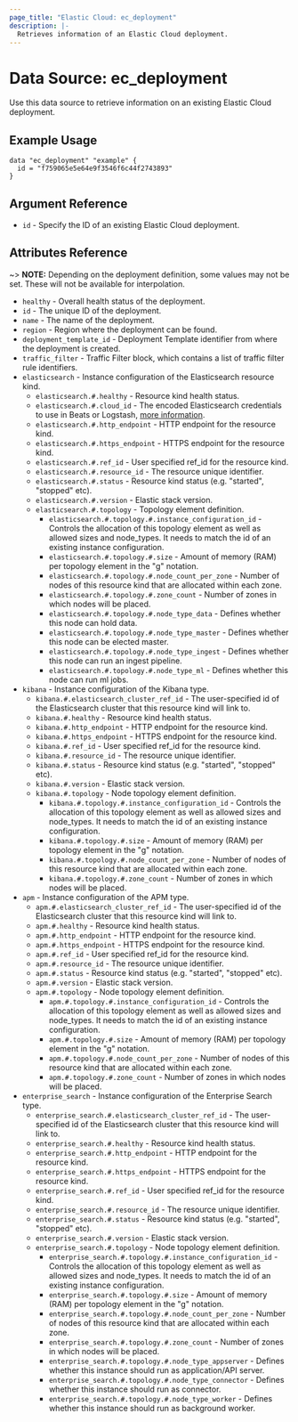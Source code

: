```yaml
---
page_title: "Elastic Cloud: ec_deployment"
description: |-
  Retrieves information of an Elastic Cloud deployment.
---
```


# Data Source: ec_deployment

Use this data source to retrieve information on an existing Elastic Cloud deployment.

## Example Usage

```hcl
data "ec_deployment" "example" {
  id = "f759065e5e64e9f3546f6c44f2743893"
}
```

## Argument Reference

* `id` - Specify the ID of an existing Elastic Cloud deployment.

## Attributes Reference

~> **NOTE:** Depending on the deployment definition, some values may not be set.
These will not be available for interpolation.

* `healthy` - Overall health status of the deployment.
* `id` - The unique ID of the deployment.
* `name` - The name of the deployment.
* `region` - Region where the deployment can be found.
* `deployment_template_id` - Deployment Template identifier from where the deployment is created.
* `traffic_filter` - Traffic Filter block, which contains a list of traffic filter rule identifiers.
* `elasticsearch` - Instance configuration of the Elasticsearch resource kind.
  * `elasticsearch.#.healthy` - Resource kind health status.
  * `elasticsearch.#.cloud_id` - The encoded Elasticsearch credentials to use in Beats or Logstash, [more information](https://www.elastic.co/guide/en/cloud/current/ec-cloud-id.html).
  * `elasticsearch.#.http_endpoint` - HTTP endpoint for the resource kind.
  * `elasticsearch.#.https_endpoint` - HTTPS endpoint for the resource kind.
  * `elasticsearch.#.ref_id` - User specified ref_id for the resource kind.
  * `elasticsearch.#.resource_id` - The resource unique identifier.
  * `elasticsearch.#.status` - Resource kind status (e.g. "started", "stopped" etc).
  * `elasticsearch.#.version` - Elastic stack version.
  * `elasticsearch.#.topology` - Topology element definition.
    * `elasticsearch.#.topology.#.instance_configuration_id` - Controls the allocation of this topology element as well as allowed sizes and node_types. It needs to match the id of an existing instance configuration.
    * `elasticsearch.#.topology.#.size` - Amount of memory (RAM) per topology element in the "<size in GB>g" notation.
    * `elasticsearch.#.topology.#.node_count_per_zone` - Number of nodes of this resource kind that are allocated within each zone.
    * `elasticsearch.#.topology.#.zone_count` - Number of zones in which nodes will be placed.
    * `elasticsearch.#.topology.#.node_type_data` - Defines whether this node can hold data.
    * `elasticsearch.#.topology.#.node_type_master` - Defines whether this node can be elected master.
    * `elasticsearch.#.topology.#.node_type_ingest` - Defines whether this node can run an ingest pipeline.
    * `elasticsearch.#.topology.#.node_type_ml` - Defines whether this node can run ml jobs.
* `kibana` - Instance configuration of the Kibana type.
  * `kibana.#.elasticsearch_cluster_ref_id` - The user-specified id of the Elasticsearch cluster that this resource kind will link to.
  * `kibana.#.healthy` - Resource kind health status.
  * `kibana.#.http_endpoint` - HTTP endpoint for the resource kind.
  * `kibana.#.https_endpoint` - HTTPS endpoint for the resource kind.
  * `kibana.#.ref_id` - User specified ref_id for the resource kind.
  * `kibana.#.resource_id` - The resource unique identifier.
  * `kibana.#.status` - Resource kind status (e.g. "started", "stopped" etc).
  * `kibana.#.version` - Elastic stack version.
  * `kibana.#.topology` - Node topology element definition.
    * `kibana.#.topology.#.instance_configuration_id` - Controls the allocation of this topology element as well as allowed sizes and node_types. It needs to match the id of an existing instance configuration.
    * `kibana.#.topology.#.size` - Amount of memory (RAM) per topology element in the "<size in GB>g" notation.
    * `kibana.#.topology.#.node_count_per_zone` - Number of nodes of this resource kind that are allocated within each zone.
    * `kibana.#.topology.#.zone_count` - Number of zones in which nodes will be placed.
* `apm` - Instance configuration of the APM type.
  * `apm.#.elasticsearch_cluster_ref_id` - The user-specified id of the Elasticsearch cluster that this resource kind will link to.
  * `apm.#.healthy` - Resource kind health status.
  * `apm.#.http_endpoint` - HTTP endpoint for the resource kind.
  * `apm.#.https_endpoint` - HTTPS endpoint for the resource kind.
  * `apm.#.ref_id` - User specified ref_id for the resource kind.
  * `apm.#.resource_id` - The resource unique identifier.
  * `apm.#.status` - Resource kind status (e.g. "started", "stopped" etc).
  * `apm.#.version` - Elastic stack version.
  * `apm.#.topology` - Node topology element definition.
    * `apm.#.topology.#.instance_configuration_id` - Controls the allocation of this topology element as well as allowed sizes and node_types. It needs to match the id of an existing instance configuration.
    * `apm.#.topology.#.size` - Amount of memory (RAM) per topology element in the "<size in GB>g" notation.
    * `apm.#.topology.#.node_count_per_zone` - Number of nodes of this resource kind that are allocated within each zone.
    * `apm.#.topology.#.zone_count` - Number of zones in which nodes will be placed.
* `enterprise_search` - Instance configuration of the Enterprise Search type.
  * `enterprise_search.#.elasticsearch_cluster_ref_id` - The user-specified id of the Elasticsearch cluster that this resource kind will link to.
  * `enterprise_search.#.healthy` - Resource kind health status.
  * `enterprise_search.#.http_endpoint` - HTTP endpoint for the resource kind.
  * `enterprise_search.#.https_endpoint` - HTTPS endpoint for the resource kind.
  * `enterprise_search.#.ref_id` - User specified ref_id for the resource kind.
  * `enterprise_search.#.resource_id` - The resource unique identifier.
  * `enterprise_search.#.status` - Resource kind status (e.g. "started", "stopped" etc).
  * `enterprise_search.#.version` - Elastic stack version.
  * `enterprise_search.#.topology` - Node topology element definition.
    * `enterprise_search.#.topology.#.instance_configuration_id` - Controls the allocation of this topology element as well as allowed sizes and node_types. It needs to match the id of an existing instance configuration.
    * `enterprise_search.#.topology.#.size` - Amount of memory (RAM) per topology element in the "<size in GB>g" notation.
    * `enterprise_search.#.topology.#.node_count_per_zone` - Number of nodes of this resource kind that are allocated within each zone.
    * `enterprise_search.#.topology.#.zone_count` - Number of zones in which nodes will be placed.
    * `enterprise_search.#.topology.#.node_type_appserver` - Defines whether this instance should run as application/API server.
    * `enterprise_search.#.topology.#.node_type_connector` - Defines whether this instance should run as connector.
    * `enterprise_search.#.topology.#.node_type_worker` - Defines whether this instance should run as background worker.
